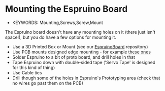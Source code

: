 <!--- Copyright (c) 2013 Gordon Williams, Pur3 Ltd. See the file LICENSE for copying permission. -->
Mounting the Espruino Board
========================

* KEYWORDS: Mounting,Screws,Screw,Mount

The Espruino board doesn't have any mounting holes on it (there just isn't space!), but you do have a few options for mounting it.

* Use a 3D Printed Box or Mount (see our [EspruinoBoard](https://github.com/espruino/EspruinoBoard/tree/master/boxes) repository)
* Use PCB mounts designed edge mounting - for example [these ones](https://www.adafruit.com/blog/2012/11/21/new-product-board-edge-mounting-kit-pack-of-4-raspberry_pi/)
* Solder Espruino to a bit of proto board, and drill holes in that
* Tape Espruino down with double-sided tape ('Servo Tape' is designed for this kind of thing)
* Use Cable ties
* Drill though some of the holes in Espruino's Prototyping area (check that no wires go past them on the PCB)
